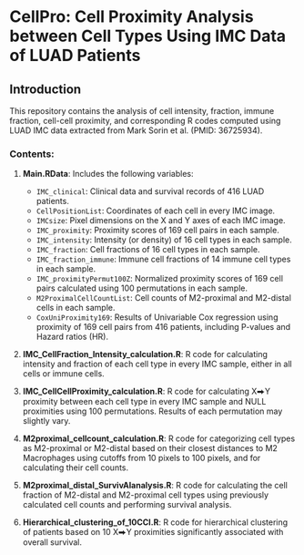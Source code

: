 # CellPro: Cell Proximity Analysis between Cell Types Using IMC Data of LUAD Patients

## Introduction
This repository contains the analysis of cell intensity, fraction, immune fraction, cell-cell proximity, and corresponding R codes computed using LUAD IMC data extracted from Mark Sorin et al. (PMID: 36725934).

### Contents:
1. **Main.RData**: Includes the following variables:
   - `IMC_clinical`: Clinical data and survival records of 416 LUAD patients.
   - `CellPositionList`: Coordinates of each cell in every IMC image.
   - `IMCsize`: Pixel dimensions on the X and Y axes of each IMC image.
   - `IMC_proximity`: Proximity scores of 169 cell pairs in each sample.
   - `IMC_intensity`: Intensity (or density) of 16 cell types in each sample.
   - `IMC_fraction`: Cell fractions of 16 cell types in each sample.
   - `IMC_fraction_immune`: Immune cell fractions of 14 immune cell types in each sample.
   - `IMC_proximityPermut100Z`: Normalized proximity scores of 169 cell pairs calculated using 100 permutations in each sample.
   - `M2ProximalCellCountList`: Cell counts of M2-proximal and M2-distal cells in each sample.
   - `CoxUniProximity169`: Results of Univariable Cox regression using proximity of 169 cell pairs from 416 patients, including P-values and Hazard ratios (HR).

2. **IMC_CellFraction_Intensity_calculation.R**: R code for calculating intensity and fraction of each cell type in every IMC sample, either in all cells or immune cells.

3. **IMC_CellCellProximity_calculation.R**: R code for calculating X⮕Y proximity between each cell type in every IMC sample and NULL proximities using 100 permutations. Results of each permutation may slightly vary.

4. **M2proximal_cellcount_calculation.R**: R code for categorizing cell types as M2-proximal or M2-distal based on their closest distances to M2 Macrophages using cutoffs from 10 pixels to 100 pixels, and for calculating their cell counts.

5. **M2proximal_distal_SurvivAlanalysis.R**: R code for calculating the cell fraction of M2-distal and M2-proximal cell types using previously calculated cell counts and performing survival analysis.

6. **Hierarchical_clustering_of_10CCI.R**: R code for hierarchical clustering of patients based on 10 X⮕Y proximities significantly associated with overall survival.
